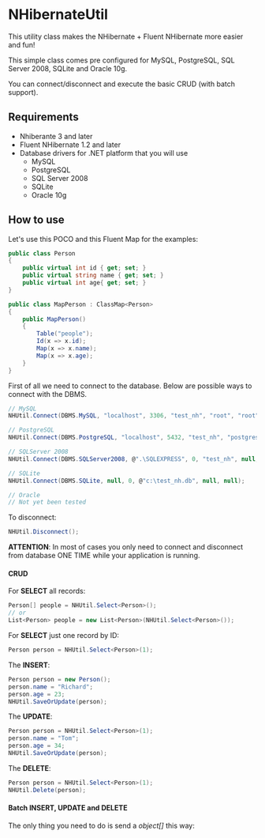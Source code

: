 NHibernateUtil
==============
This utility class makes the NHibernate + Fluent NHibernate more easier and fun!

This simple class comes pre configured for MySQL, PostgreSQL, SQL Server 2008, SQLite and Oracle 10g.

You can connect/disconnect and execute the basic CRUD (with batch support).


Requirements
------------
* Nhiberante 3 and later
* Fluent NHibernate 1.2 and later
* Database drivers for .NET platform that you will use
  * MySQL
  * PostgreSQL
  * SQL Server 2008
  * SQLite
  * Oracle 10g

How to use
----------
Let's use this POCO and this Fluent Map for the examples:
```csharp
public class Person
{
    public virtual int id { get; set; }
    public virtual string name { get; set; }
    public virtual int age{ get; set; }
}

public class MapPerson : ClassMap<Person>
{
    public MapPerson()
    {
        Table("people");
        Id(x => x.id);
        Map(x => x.name);
        Map(x => x.age);
    }
}
```

First of all we need to connect to the database. Below are possible ways to connect with the DBMS.
```csharp
// MySQL
NHUtil.Connect(DBMS.MySQL, "localhost", 3306, "test_nh", "root", "root");

// PostgreSQL
NHUtil.Connect(DBMS.PostgreSQL, "localhost", 5432, "test_nh", "postgres", "root");

// SQLServer 2008
NHUtil.Connect(DBMS.SQLServer2008, @".\SQLEXPRESS", 0, "test_nh", null, null);

// SQLite
NHUtil.Connect(DBMS.SQLite, null, 0, @"c:\test_nh.db", null, null);

// Oracle
// Not yet been tested
```

To disconnect:
```csharp
NHUtil.Disconnect();
```

**ATTENTION**: In most of cases you only need to connect and disconnect from database ONE TIME while your application is running.


#### CRUD
For **SELECT** all records:
```csharp
Person[] people = NHUtil.Select<Person>();
// or
List<Person> people = new List<Person>(NHUtil.Select<Person>());
```

For **SELECT** just one record by ID:
```csharp
Person person = NHUtil.Select<Person>(1);
```

The **INSERT**:
```csharp
Person person = new Person();
person.name = "Richard";
person.age = 23;
NHUtil.SaveOrUpdate(person);
```

The **UPDATE**:
```csharp
Person person = NHUtil.Select<Person>(1);
person.name = "Tom";
person.age = 34;
NHUtil.SaveOrUpdate(person);
```

The **DELETE**:
```csharp
Person person = NHUtil.Select<Person>(1);
NHUtil.Delete(person);
```

#### Batch INSERT, UPDATE and DELETE
The only thing you need to do is send a *object[]* this way:
```csharp

```


